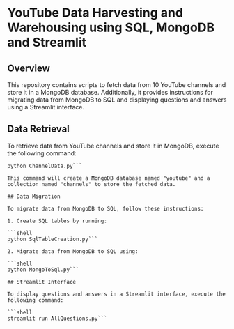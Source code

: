 # YouTube Data Harvesting and Warehousing using SQL, MongoDB and Streamlit

## Overview

This repository contains scripts to fetch data from 10 YouTube channels and store it in a MongoDB database. Additionally, it provides instructions for migrating data from MongoDB to SQL and displaying questions and answers using a Streamlit interface.

## Data Retrieval

To retrieve data from YouTube channels and store it in MongoDB, execute the following command:

   ```shell
   python ChannelData.py```

This command will create a MongoDB database named "youtube" and a collection named "channels" to store the fetched data.

## Data Migration

To migrate data from MongoDB to SQL, follow these instructions:

1. Create SQL tables by running:

   ```shell
   python SqlTableCreation.py```

2. Migrate data from MongoDB to SQL using:

   ```shell
   python MongoToSql.py```

## Streamlit Interface

To display questions and answers in a Streamlit interface, execute the following command:

   ```shell
   streamlit run AllQuestions.py```

